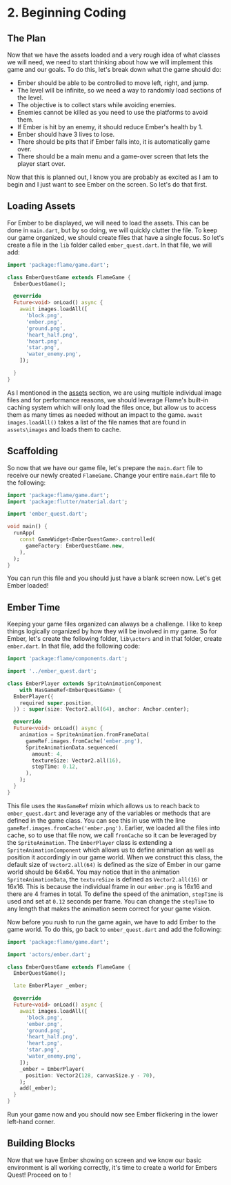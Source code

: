 # 2. Beginning Coding


## The Plan

Now that we have the assets loaded and a very rough idea of what classes we will need, we need to
start thinking about how we will implement this game and our goals.  To do this, let's break down
what the game should do:

- Ember should be able to be controlled to move left, right, and jump.
- The level will be infinite, so we need a way to randomly load sections of the level.
- The objective is to collect stars while avoiding enemies.
- Enemies cannot be killed as you need to use the platforms to avoid them.
- If Ember is hit by an enemy, it should reduce Ember's health by 1.
- Ember should have 3 lives to lose.
- There should be pits that if Ember falls into, it is automatically game over.
- There should be a main menu and a game-over screen that lets the player start over.

Now that this is planned out, I know you are probably as excited as I am to begin and I just want to
see Ember on the screen.  So let's do that first.


## Loading Assets

For Ember to be displayed, we will need to load the assets.  This can be done in `main.dart`, but by
so doing, we will quickly clutter the file.  To keep our game organized, we should create files that
have a single focus.  So let's create a file in the `lib` folder called `ember_quest.dart`.  In that
file, we will add:

```dart
import 'package:flame/game.dart';

class EmberQuestGame extends FlameGame {
  EmberQuestGame();

  @override
  Future<void> onLoad() async {
    await images.loadAll([
      'block.png',
      'ember.png',
      'ground.png',
      'heart_half.png',
      'heart.png',
      'star.png',
      'water_enemy.png',
    ]);

  }
}
```

As I mentioned in the [assets](step_1.md#assets) section, we are using multiple individual image
files and for performance reasons, we should leverage Flame's built-in caching system which will
only load the files once, but allow us to access them as many times as needed without an impact to
the game.  `await images.loadAll()` takes a list of the file names that are found in `assets\images`
and loads them to cache.


## Scaffolding

So now that we have our game file, let's prepare the `main.dart` file to receive our newly created
`FlameGame`.  Change your entire `main.dart` file to the following:

```dart
import 'package:flame/game.dart';
import 'package:flutter/material.dart';

import 'ember_quest.dart';

void main() {
  runApp(
    const GameWidget<EmberQuestGame>.controlled(
      gameFactory: EmberQuestGame.new,
    ),
  );
}
```

You can run this file and you should just have a blank screen now.  Let's get Ember loaded!


## Ember Time

Keeping your game files organized can always be a challenge.  I like to keep things logically
organized by how they will be involved in my game.  So for Ember, let's create the following folder,
`lib\actors` and in that folder, create `ember.dart`.  In that file, add the following code:

```dart
import 'package:flame/components.dart';

import '../ember_quest.dart';

class EmberPlayer extends SpriteAnimationComponent
    with HasGameRef<EmberQuestGame> {
  EmberPlayer({
    required super.position,
  }) : super(size: Vector2.all(64), anchor: Anchor.center);

  @override
  Future<void> onLoad() async {
    animation = SpriteAnimation.fromFrameData(
      gameRef.images.fromCache('ember.png'),
      SpriteAnimationData.sequenced(
        amount: 4,
        textureSize: Vector2.all(16),
        stepTime: 0.12,
      ),
    );
  }
}
```

This file uses the `HasGameRef` mixin which allows us to reach back to `ember_quest.dart` and
leverage any of the variables or methods that are defined in the game class.  You can see this in
use with the line `gameRef.images.fromCache('ember.png')`.  Earlier, we loaded all the files into
cache, so to use that file now, we call `fromCache` so it can be leveraged by the `SpriteAnimation`.
The `EmberPlayer` class is extending a `SpriteAnimationComponent` which allows us to define
animation as well as position it accordingly in our game world.  When we construct this class, the
default size of `Vector2.all(64)` is defined as the size of Ember in our game world should be 64x64.
You may notice that in the animation `SpriteAnimationData`, the `textureSize` is defined as
`Vector2.all(16)` or 16x16.  This is because the individual frame in our `ember.png` is 16x16 and
there are 4 frames in total.  To define the speed of the animation, `stepTime` is used and set at
`0.12` seconds per frame.  You can change the `stepTime` to any length that makes the animation seem
correct for your game vision.

Now before you rush to run the game again, we have to add Ember to the game world.  To do this, go
back to `ember_quest.dart` and add the following:

```dart
import 'package:flame/game.dart';

import 'actors/ember.dart';

class EmberQuestGame extends FlameGame {
  EmberQuestGame();

  late EmberPlayer _ember;

  @override
  Future<void> onLoad() async {
    await images.loadAll([
      'block.png',
      'ember.png',
      'ground.png',
      'heart_half.png',
      'heart.png',
      'star.png',
      'water_enemy.png',
    ]);
    _ember = EmberPlayer(
      position: Vector2(128, canvasSize.y - 70),
    );
    add(_ember);
  }
}
```

Run your game now and you should now see Ember flickering in the lower left-hand corner.


## Building Blocks

Now that we have Ember showing on screen and we know our basic environment is all working correctly,
it's time to create a world for Embers Quest!  Proceed on to [](step_3.md)!
